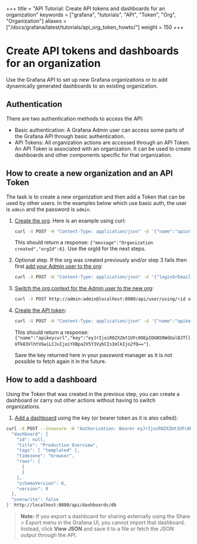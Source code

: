 +++
title = "API Tutorial: Create API tokens and dashboards for an organization"
keywords = ["grafana", "tutorials", "API", "Token", "Org", "Organization"]
aliases =["/docs/grafana/latest/tutorials/api_org_token_howto/"]
weight = 150
+++

# Create API tokens and dashboards for an organization

Use the Grafana API to set up new Grafana organizations or to add dynamically generated dashboards to an existing organization.

## Authentication

There are two authentication methods to access the API:

- Basic authentication: A Grafana Admin user can access some parts of the Grafana API through basic authentication.
- API Tokens: All organization actions are accessed through an API Token. An API Token is associated with an organization. It can be used to create dashboards and other components specific for that organization.

## How to create a new organization and an API Token

The task is to create a new organization and then add a Token that can be used by other users. In the examples below which use basic auth, the user is `admin` and the password is `admin`.

1. [Create the org](http://docs.grafana.org/http_api/org/#create-organization). Here is an example using curl:
    ```bash
    curl -X POST -H "Content-Type: application/json" -d '{"name":"apiorg"}' http://admin:admin@localhost:8080/api/orgs
    ```

    This should return a response: `{"message":"Organization created","orgId":6}`. Use the orgId for the next steps.

1. Optional step. If the org was created previously and/or step 3 fails then first [add your Admin user to the org](http://docs.grafana.org/http_api/org/#add-user-in-organization):
    ```bash
    curl -X POST -H "Content-Type: application/json" -d '{"loginOrEmail":"admin", "role": "Admin"}' http://admin:admin@localhost:8080/api/orgs/<org id of new org>/users
    ```

1. [Switch the org context for the Admin user to the new org](http://docs.grafana.org/http_api/user/#switch-user-context-for-signed-in-user):
    ```bash
    curl -X POST http://admin:admin@localhost:8080/api/user/using/<id of new org>
    ```

1. [Create the API token](http://docs.grafana.org/http_api/auth/#create-api-key):
    ```bash
    curl -X POST -H "Content-Type: application/json" -d '{"name":"apikeycurl", "role": "Admin"}' http://admin:admin@localhost:8080/api/auth/keys
    ```

    This should return a response: `{"name":"apikeycurl","key":"eyJrIjoiR0ZXZmt1UFc0OEpIOGN5RWdUalBJTllUTk83VlhtVGwiLCJuIjoiYXBpa2V5Y3VybCIsImlkIjo2fQ=="}`.

    Save the key returned here in your password manager as it is not possible to fetch again it in the future.

## How to add a dashboard

Using the Token that was created in the previous step, you can create a dashboard or carry out other actions without having to switch organizations.

1. [Add a dashboard](http://docs.grafana.org/http_api/dashboard/#create-update-dashboard) using the key (or bearer token as it is also called):

  ```bash
  curl -X POST --insecure -H "Authorization: Bearer eyJrIjoiR0ZXZmt1UFc0OEpIOGN5RWdUalBJTllUTk83VlhtVGwiLCJuIjoiYXBpa2V5Y3VybCIsImlkIjo2fQ==" -H "Content-Type: application/json" -d '{
    "dashboard": {
      "id": null,
      "title": "Production Overview",
      "tags": [ "templated" ],
      "timezone": "browser",
      "rows": [
        {
        }
      ],
      "schemaVersion": 6,
      "version": 0
    },
    "overwrite": false
  }' http://localhost:8080/api/dashboards/db
  ```

  > **Note:** If you export a dashboard for sharing externally using the Share > Export menu in the Grafana UI, you cannot import that dashboard. Instead, click **View JSON** and save it to a file or fetch the JSON output through the API.
